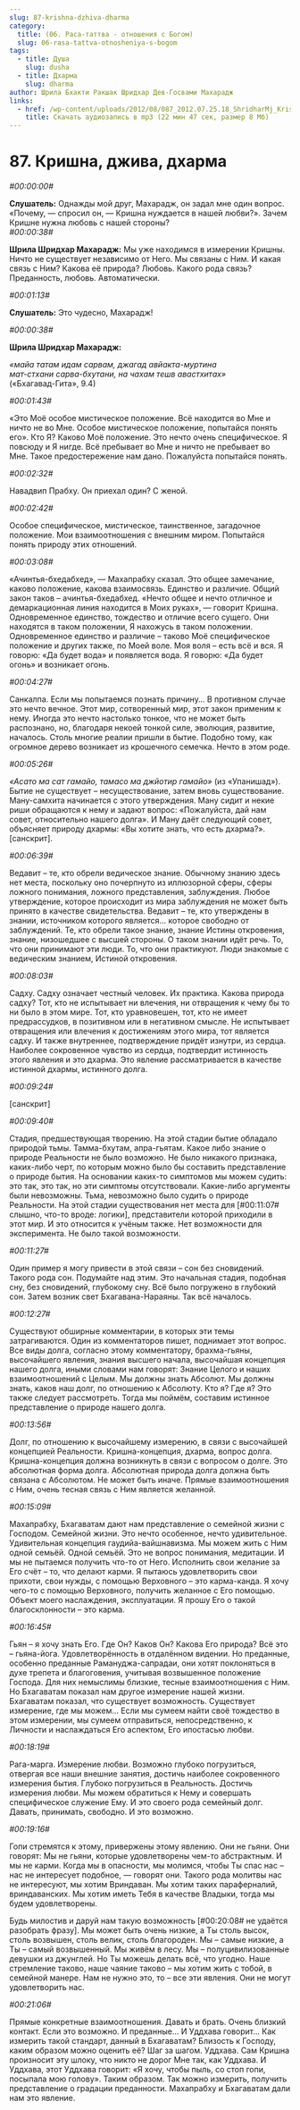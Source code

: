 ```yaml
---
slug: 87-krishna-dzhiva-dharma
category:
  title: (06. Раса-таттва - отношения с Богом)
  slug: 06-rasa-tattva-otnosheniya-s-bogom
tags:
  - title: Душа
    slug: dusha
  - title: Дхарма
    slug: dharma
author: Шрила Бхакти Ракшак Шридхар Дев-Госвами Махарадж
links:
  - href: /wp-content/uploads/2012/08/087_2012.07.25.18_ShridharMj_Krishna_djiva_dharma.mp3
    title: Скачать аудиозапись в mp3 (22 мин 47 сек, размер 8 Мб)
---
```


# 87. Кришна, джива, дхарма

*#00:00:00#*

**Слушатель:** Однажды мой друг, Махарадж, он задал мне один вопрос. «Почему, — спросил он, — Кришна нуждается в нашей любви?». Зачем Кришне нужна любовь с нашей стороны?\
*#00:00:38#*

**Шрила Шридхар Махарадж:** Мы уже находимся в измерении Кришны. Ничто не существует независимо от Него. Мы связаны с Ним. И какая связь с Ним? Какова её природа? Любовь. Какого рода связь? Преданность, любовь. Автоматически.

*#00:01:13#*

**Слушатель:** Это чудесно, Махарадж!

*#00:00:38#*

**Шрила Шридхар Махарадж:**

*«майа татам идам сарвам, джагад авйакта-муртина*\
*мат-стхани сарва-бхутани, на чахам тешв авастхитах»*\
(«Бхагавад-Гита», 9.4)

*#00:01:43#*

«Это Моё особое мистическое положение. Всё находится во Мне и ничто не во Мне. Особое мистическое положение, попытайся понять его». Кто Я? Каково Моё положение. Это нечто очень специфическое. Я повсюду и Я нигде. Всё пребывает во Мне и ничто не пребывает во Мне. Такое предостережение нам дано. Пожалуйста попытайся понять.

*#00:02:32#*

Навадвип Прабху. Он приехал один? С женой.

*#00:02:42#*

Особое специфическое, мистическое, таинственное, загадочное положение. Мои взаимоотношения с внешним миром. Попытайся понять природу этих отношений.

*#00:03:08#*

«Ачинтья-бхедабхед», — Махапрабху сказал. Это общее замечание, каково положение, какова взаимосвязь. Единство и различие. Общий закон таков – ачинтья-бхедабхед. «Нечто общее и нечто отличное и демаркационная линия находится в Моих руках», — говорит Кришна. Одновременное единство, тождество и отличие всего сущего. Они находятся в таком положении, Я нахожусь в таком положении. Одновременное единство и различие – таково Моё специфическое положение и других также, по Моей воле. Моя воля – есть всё и вся. Я говорю: «Да будет вода» и появляется вода. Я говорю: «Да будет огонь» и возникает огонь.

*#00:04:27#*

Санкалпа. Если мы попытаемся познать причину… В противном случае это нечто вечное. Этот мир, сотворенный мир, этот закон применим к нему. Иногда это нечто настолько тонкое, что не может быть распознано, но, благодаря некоей тонкой силе, эволюция, развитие, началось. Столь многие реалии пришли в бытие. Подобно тому, как огромное дерево возникает из крошечного семечка. Нечто в этом роде.

*#00:05:26#*

*«Асато ма сат гамайо, тамасо ма джйотир гамайо»* (из «Упанишад»). Бытие не существует – несуществование, затем вновь существование. Ману-самхита начинается с этого утверждения. Ману сидит и некие риши обращаются к нему и задают вопрос: «Пожалуйста, дай нам совет, относительно нашего долга». И Ману даёт следующий совет, объясняет природу дхармы: «Вы хотите знать, что есть дхарма?». [санскрит].

*#00:06:39#*

Ведавит – те, кто обрели ведическое знание. Обычному знанию здесь нет места, поскольку оно почерпнуто из иллюзорной сферы, сферы ложного понимания, ложного представления, заблуждения. Любое утверждение, которое происходит из мира заблуждения не может быть принято в качестве свидетельства. Ведавит – те, кто утверждены в знании, источником которого является… которое свободно от заблуждений. Те, кто обрели такое знание, знание Истины откровения, знание, низошедшее с высшей стороны. О таком знании идёт речь. То, что они принимают эти люди. То, что они практикуют. Люди знакомые с ведическим знанием, Истиной откровения.

*#00:08:03#*

Садху. Садху означает честный человек. Их практика. Какова природа садху? Тот, кто не испытывает ни влечения, ни отвращения к чему бы то ни было в этом мире. Тот, кто уравновешен, тот, кто не имеет предрассудков, в позитивном или в негативном смысле. Не испытывает отвращения или влечения к достижениям этого мира, тот является садху. И также внутреннее, подтверждение придёт изнутри, из сердца. Наиболее сокровенное чувство из сердца, подтвердит истинность этого явления и это дхарма. Это явление рассматривается в качестве истинной дхармы, истинного долга.

*#00:09:24#*

[санскрит]

*#00:09:40#*

Стадия, предшествующая творению. На этой стадии бытие обладало природой тьмы. Тамма-бхутам, апра-гьятам. Какое либо знание о природе Реальности не было возможно. Не было никакого признака, каких-либо черт, по которым можно было бы составить представление о природе бытия. На основании каких-то симптомов мы можем судить: это так, это так, но эти симптомы отсутствовали. Какие-либо аргументы были невозможны. Тьма, невозможно было судить о природе Реальности. На этой стадии существования нет места для [#00:11:07# слышно, что-то вроде: логики], представители которой приходили в этот мир. И это относится к учёным также. Нет возможности для эксперимента. Не было такой возможности.

*#00:11:27#*

Один пример я могу привести в этой связи – сон без сновидений. Такого рода сон. Подумайте над этим. Это начальная стадия, подобная сну, без сновидений, глубокому сну. Всё было погружено в глубокий сон. Затем возник свет Бхагавана-Нараяны. Так всё началось.

*#00:12:27#*

Существуют обширные комментарии, в которых эти темы затрагиваются. Один из комментаторов пишет, поднимает этот вопрос. Все виды долга, согласно этому комментатору, брахма-гьяны, высочайшего явления, знания высшего начала, высочайшая концепция нашего долга, иными словами нам говорят: Знание Целого и наших взаимоотношений с Целым. Мы должны знать Абсолют. Мы должны знать, каков наш долг, по отношению к Абсолюту. Кто я? Где я? Это также следует рассмотреть. Тогда мы поймём, составим истинное представление о природе нашего долга.

*#00:13:56#*

Долг, по отношению к высочайшему измерению, в связи с высочайшей концепцией Реальности. Кришна-концепция, дхарма, вопрос долга. Кришна-концепция должна возникнуть в связи с вопросом о долге. Это абсолютная форма долга. Абсолютная природа долга должна быть связана с Абсолютом. Не может быть иначе. Прямые взаимоотношения с Ним, очень тесная связь с Ним является желанной.

*#00:15:09#*

Махапрабху, Бхагаватам дают нам представление о семейной жизни с Господом. Семейной жизни. Это нечто особенное, нечто удивительное. Удивительная концепция гаудийа-вайшнавизма. Мы можем жить с Ним одной семьёй. Одной семьёй. Это не вопрос понимания, медитации. И мы не пытаемся получить что-то от Него. Исполнить свои желание за Его счёт – то, что делают карми. Я пытаюсь удовлетворить свои прихоти, свои нужды, с помощью Верховного – это карма-канда. Я хочу чего-то с помощью Верховного, получить желанное с Его помощью. Объект моего наслаждения, эксплуатации. Я прошу Его о такой благосклонности – это карма.

*#00:16:45#*

Гьян – я хочу знать Его. Где Он? Каков Он? Какова Его природа? Всё это – гьяна-йога. Удовлетворённость в отдалённом видении. Но преданные, особенно преданные Рамануджа-сапрадаи, они хотят поклоняться в духе трепета и благоговения, учитывая возвышенное положение Господа. Для них немыслимы близкие, тесные взаимоотношения с Ним. Но Бхагаватам показал нам другое измерение нашей жизни. Бхагаватам показал, что существует возможность. Существует измерение, где мы можем… Если мы сумеем найти своё тождество в этом измерении, мы сумеем отправиться, непосредственно, к Личности и наслаждаться Его аспектом, Его ипостасью любви.

*#00:18:19#*

Рага-марга. Измерение любви. Возможно глубоко погрузиться, отвергая все наши внешние занятия, достичь наиболее сокровенного измерения бытия. Глубоко погрузиться в Реальность. Достичь измерения любви. Мы можем обратиться к Нему и совершать специфическое служение Ему. И это своего рода семейный долг. Давать, принимать, свободно. И это возможно.

*#00:19:16#*

Гопи стремятся к этому, привержены этому явлению. Они не гьяни. Они говорят: Мы не гьяни, которые удовлетворены чем-то абстрактным. И мы не карми. Когда мы в опасности, мы молимся, чтобы Ты спас нас – нас не интересует подобное, — говорят они. Такого рода молитвы нас не интересуют, мы хотим Вриндаван. Мы хотим таких параферналий, вриндаванских. Мы хотим иметь Тебя в качестве Владыки, тогда мы будем удовлетворены.

Будь милостив и даруй нам такую возможность [#00:20:08# не удаётся разобрать фразу]. Мы может быть очень низкие, а Ты столь высок, столь возвышен, столь велик, столь благороден. Мы – самые низкие, а Ты – самый возвышенный. Мы живём в лесу. Мы – полуцивилизованные девушки из джунглей. Но Ты можешь делать всё, что угодно. Наше стремление таково, наше чаяние таково – мы хотим жить с тобой, в семейной манере. Нам не нужно это, то – все эти явления. Они не могут удовлетворить нас.

*#00:21:06#*

Прямые конкретные взаимоотношения. Давать и брать. Очень близкий контакт. Если это возможно. И преданные… И Уддхава говорит… Как измерить такой стандарт, данный в Бхагаватам? Близость к Господу, каким образом можно оценить её? Шаг за шагом. Уддхава. Сам Кришна произносит эту шлоку, что никто не дорог Мне так, как Уддхава. И Уддхава, этот Уддхава говорит: «Я хочу, чтобы пыль, со стоп гопи, посыпала мою голову». Таким образом. Так можно измерить, получить представление о градации преданности. Махапрабху и Бхагаватам дали нам это явление.

